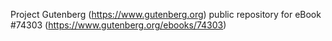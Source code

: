 Project Gutenberg (https://www.gutenberg.org) public repository for eBook #74303 (https://www.gutenberg.org/ebooks/74303)
